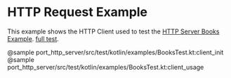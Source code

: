 
# HTTP Request Example

This example shows the HTTP Client used to test the [HTTP Server Books Example](../http_server_examples/#books-example). [full test](https://github.com/hexagonkt/hexagon/blob/master/port_http_server/src/test/kotlin/examples/BooksTest.kt).

@sample port_http_server/src/test/kotlin/examples/BooksTest.kt:client_init
@sample port_http_server/src/test/kotlin/examples/BooksTest.kt:client_usage
